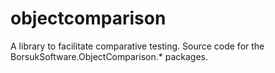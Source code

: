 # objectcomparison
A library to facilitate comparative testing. Source code for the BorsukSoftware.ObjectComparison.* packages.
